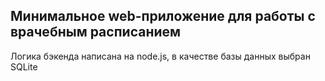 ## Минимальное web-приложение для работы с врачебным расписанием
Логика бэкенда написана на node.js, в качестве базы данных выбран SQLite
